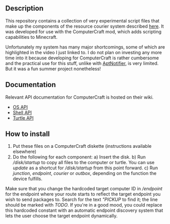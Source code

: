 Description
-----------

This repository contains a collection of very experimental script files that make up the components of the resource courier system described [here](http://www.youtube.com/watch?v=fpNVGsnAMP8). It was developed for use with the ComputerCraft mod, which adds scripting capabilities to Minecraft.

Unfortunately my system has many major shortcomings, some of which are highlighted in the video I just linked to. I do not plan on investing any more time into it because developing for ComputerCraft is rather cumbersome and the practical use for this stuff, unlike with [AptNotifier](https://github.com/pieterdd/AptNotifier), is very limited. But it was a fun summer project nonetheless!


Documentation
-------------

Relevant API documentation for ComputerCraft is hosted on their wiki.

- [OS API](http://computercraft.info/wiki/index.php?title=OS_%28API%29)
- [Shell API](http://computercraft.info/wiki/index.php?title=Shell_%28API%29)
- [Turtle API](http://computercraft.info/wiki/index.php?title=Turtle_%28API%29)


How to install
--------------

1) Put these files on a ComputerCraft diskette (instructions available elsewhere)
2) Do the following for each component:
	a) Insert the disk.
	b) Run */disk/startup* to copy all files to the computer or turtle. You can use *update* as a shortcut for */disk/startup* from this point forward.
	c) Run *junction*, *endpoint*, *courier* or *outbox*, depending on the function the device fulfills.
	
Make sure that you change the hardcoded target computer ID in */endpoint* for the endpoint where your route starts to reflect the target endpoint you wish to send packages to. Search for the text *"PICKUP* to find it; the line should be marked with *TODO*. If you're in a good mood, you could replace this hardcoded constant with an automatic endpoint discovery system that lets the user choose the target endpoint dynamically.